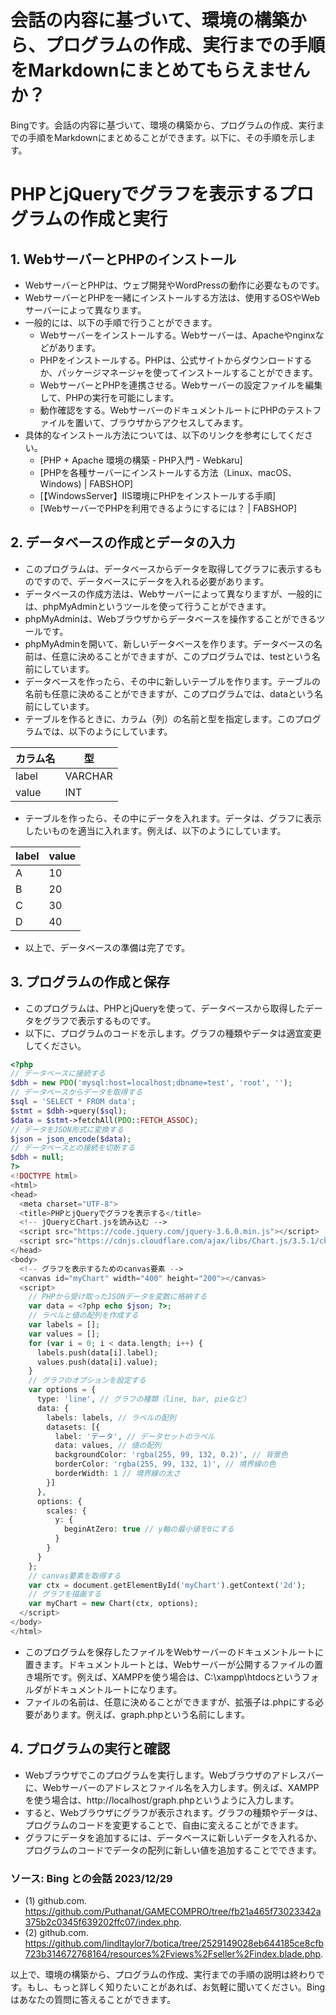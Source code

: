 # 会話の内容に基づいて、環境の構築から、プログラムの作成、実行までの手順をMarkdownにまとめてもらえませんか？
Bingです。会話の内容に基づいて、環境の構築から、プログラムの作成、実行までの手順をMarkdownにまとめることができます。以下に、その手順を示します。

# PHPとjQueryでグラフを表示するプログラムの作成と実行

## 1. WebサーバーとPHPのインストール

- WebサーバーとPHPは、ウェブ開発やWordPressの動作に必要なものです。
- WebサーバーとPHPを一緒にインストールする方法は、使用するOSやWebサーバーによって異なります。
- 一般的には、以下の手順で行うことができます。
    - Webサーバーをインストールする。Webサーバーは、Apacheやnginxなどがあります。
    - PHPをインストールする。PHPは、公式サイトからダウンロードするか、パッケージマネージャを使ってインストールすることができます。
    - WebサーバーとPHPを連携させる。Webサーバーの設定ファイルを編集して、PHPの実行を可能にします。
    - 動作確認をする。WebサーバーのドキュメントルートにPHPのテストファイルを置いて、ブラウザからアクセスしてみます。
- 具体的なインストール方法については、以下のリンクを参考にしてください。
    - [PHP + Apache 環境の構築 - PHP入門 - Webkaru]
    - [PHPを各種サーバーにインストールする方法（Linux、macOS、Windows) | FABSHOP]
    - [【WindowsServer】IIS環境にPHPをインストールする手順]
    - [WebサーバーでPHPを利用できるようにするには？ | FABSHOP]

## 2. データベースの作成とデータの入力

- このプログラムは、データベースからデータを取得してグラフに表示するものですので、データベースにデータを入れる必要があります。
- データベースの作成方法は、Webサーバーによって異なりますが、一般的には、phpMyAdminというツールを使って行うことができます。
- phpMyAdminは、Webブラウザからデータベースを操作することができるツールです。
- phpMyAdminを開いて、新しいデータベースを作ります。データベースの名前は、任意に決めることができますが、このプログラムでは、testという名前にしています。
- データベースを作ったら、その中に新しいテーブルを作ります。テーブルの名前も任意に決めることができますが、このプログラムでは、dataという名前にしています。
- テーブルを作るときに、カラム（列）の名前と型を指定します。このプログラムでは、以下のようにしています。

| カラム名 | 型     |
| -------- | ------ |
| label    | VARCHAR |
| value    | INT    |

- テーブルを作ったら、その中にデータを入れます。データは、グラフに表示したいものを適当に入れます。例えば、以下のようにしています。

| label | value |
| ----- | ----- |
| A     | 10    |
| B     | 20    |
| C     | 30    |
| D     | 40    |

- 以上で、データベースの準備は完了です。

## 3. プログラムの作成と保存

- このプログラムは、PHPとjQueryを使って、データベースから取得したデータをグラフで表示するものです。
- 以下に、プログラムのコードを示します。グラフの種類やデータは適宜変更してください。

```php
<?php
// データベースに接続する
$dbh = new PDO('mysql:host=localhost;dbname=test', 'root', '');
// データベースからデータを取得する
$sql = 'SELECT * FROM data';
$stmt = $dbh->query($sql);
$data = $stmt->fetchAll(PDO::FETCH_ASSOC);
// データをJSON形式に変換する
$json = json_encode($data);
// データベースとの接続を切断する
$dbh = null;
?>
<!DOCTYPE html>
<html>
<head>
  <meta charset="UTF-8">
  <title>PHPとjQueryでグラフを表示する</title>
  <!-- jQueryとChart.jsを読み込む -->
  <script src="https://code.jquery.com/jquery-3.6.0.min.js"></script>
  <script src="https://cdnjs.cloudflare.com/ajax/libs/Chart.js/3.5.1/chart.min.js"></script>
</head>
<body>
  <!-- グラフを表示するためのcanvas要素 -->
  <canvas id="myChart" width="400" height="200"></canvas>
  <script>
    // PHPから受け取ったJSONデータを変数に格納する
    var data = <?php echo $json; ?>;
    // ラベルと値の配列を作成する
    var labels = [];
    var values = [];
    for (var i = 0; i < data.length; i++) {
      labels.push(data[i].label);
      values.push(data[i].value);
    }
    // グラフのオプションを設定する
    var options = {
      type: 'line', // グラフの種類（line, bar, pieなど）
      data: {
        labels: labels, // ラベルの配列
        datasets: [{
          label: 'データ', // データセットのラベル
          data: values, // 値の配列
          backgroundColor: 'rgba(255, 99, 132, 0.2)', // 背景色
          borderColor: 'rgba(255, 99, 132, 1)', // 境界線の色
          borderWidth: 1 // 境界線の太さ
        }]
      },
      options: {
        scales: {
          y: {
            beginAtZero: true // y軸の最小値を0にする
          }
        }
      }
    };
    // canvas要素を取得する
    var ctx = document.getElementById('myChart').getContext('2d');
    // グラフを描画する
    var myChart = new Chart(ctx, options);
  </script>
</body>
</html>
```

- このプログラムを保存したファイルをWebサーバーのドキュメントルートに置きます。ドキュメントルートとは、Webサーバーが公開するファイルの置き場所です。例えば、XAMPPを使う場合は、C:\xampp\htdocsというフォルダがドキュメントルートになります。
- ファイルの名前は、任意に決めることができますが、拡張子は.phpにする必要があります。例えば、graph.phpという名前にします。

## 4. プログラムの実行と確認

- Webブラウザでこのプログラムを実行します。Webブラウザのアドレスバーに、Webサーバーのアドレスとファイル名を入力します。例えば、XAMPPを使う場合は、http://localhost/graph.phpというように入力します。
- すると、Webブラウザにグラフが表示されます。グラフの種類やデータは、プログラムのコードを変更することで、自由に変えることができます。
- グラフにデータを追加するには、データベースに新しいデータを入れるか、プログラムのコードでデータの配列に新しい値を追加することでできます。

### ソース: Bing との会話 2023/12/29
- (1) github.com. https://github.com/Puthanat/GAMECOMPRO/tree/fb21a465f73023342a375b2c0345f639202ffc07/index.php.
- (2) github.com. https://github.com/lindltaylor7/botica/tree/2529149028eb644185ce8cfb723b314672768164/resources%2Fviews%2Fseller%2Findex.blade.php.

以上で、環境の構築から、プログラムの作成、実行までの手順の説明は終わりです。もし、もっと詳しく知りたいことがあれば、お気軽に聞いてください。Bingはあなたの質問に答えることができます。

